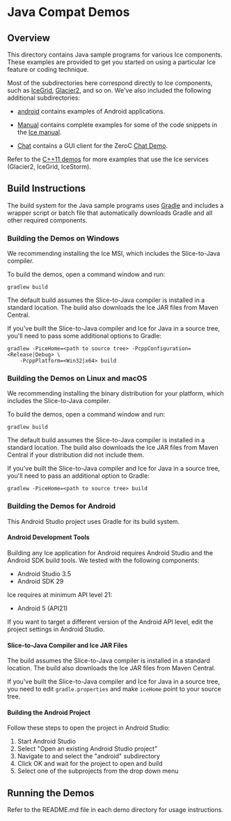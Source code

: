 # Java Compat Demos

## Overview

This directory contains Java sample programs for various Ice components. These
examples are provided to get you started on using a particular Ice feature or
coding technique.

Most of the subdirectories here correspond directly to Ice components, such as
[IceGrid](./IceGrid), [Glacier2](./Glacier2), and so on. We've also included the
following additional subdirectories:

- [android](./android) contains examples of Android applications.

- [Manual](./Manual) contains complete examples for some of the code snippets
in the [Ice manual][1].

- [Chat](./Chat) contains a GUI client for the ZeroC [Chat Demo][2].

Refer to the [C++11 demos](../cpp11) for more examples that use the Ice services
(Glacier2, IceGrid, IceStorm).

## Build Instructions

The build system for the Java sample programs uses [Gradle](http://gradle.org)
and includes a wrapper script or batch file that automatically downloads Gradle
and all other required components.

### Building the Demos on Windows

We recommending installing the Ice MSI, which includes the Slice-to-Java
compiler.

To build the demos, open a command window and run:

```
gradlew build
```

The default build assumes the Slice-to-Java compiler is installed in a standard
location. The build also downloads the Ice JAR files from Maven Central.

If you've built the Slice-to-Java compiler and Ice for Java in a source tree,
you'll need to pass some additional options to Gradle:

```
gradlew -PiceHome=<path to source tree> -PcppConfiguration=<Release|Debug> \
    -PcppPlatform=<Win32|x64> build
```

### Building the Demos on Linux and macOS

We recommending installing the binary distribution for your platform, which
includes the Slice-to-Java compiler.

To build the demos, open a command window and run:

```
gradlew build
```

The default build assumes the Slice-to-Java compiler is installed in a standard
location. The build also downloads the Ice JAR files from Maven Central if your
distribution did not include them.

If you've built the Slice-to-Java compiler and Ice for Java in a source tree,
you'll need to pass an additional option to Gradle:

```
gradlew -PiceHome=<path to source tree> build
```

### Building the Demos for Android

This Android Studio project uses Gradle for its build system.

#### Android Development Tools

Building any Ice application for Android requires Android Studio and the Android
SDK build tools. We tested with the following components:

- Android Studio 3.5
- Android SDK 29

Ice requires at minimum API level 21:

- Android 5 (API21)

If you want to target a different version of the Android API level, edit the
project settings in Android Studio.

#### Slice-to-Java Compiler and Ice JAR Files

The build assumes the Slice-to-Java compiler is installed in a standard
location. The build also downloads the Ice JAR files from Maven Central.

If you've built the Slice-to-Java compiler and Ice for Java in a source tree,
you need to edit `gradle.properties` and make `iceHome` point to your source
tree.

#### Building the Android Project

Follow these steps to open the project in Android Studio:

1. Start Android Studio
2. Select "Open an existing Android Studio project"
3. Navigate to and select the "android" subdirectory
4. Click OK and wait for the project to open and build
5. Select one of the subprojects from the drop down menu

## Running the Demos

Refer to the README.md file in each demo directory for usage instructions.

[1]: https://doc.zeroc.com/ice/3.7/introduction
[2]: https://zeroc.com/chat/index.html
